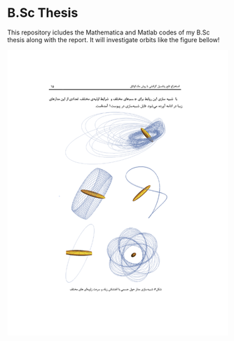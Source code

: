 # B.Sc Thesis
This repository icludes the Mathematica and Matlab codes of my B.Sc thesis along with the report. It will investigate orbits like the figure bellow!


![Alt Text](image.png)
